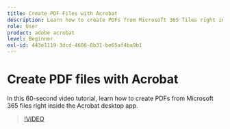 ```yaml
---
title: Create PDF Files with Acrobat
description: Learn how to create PDFs from Microsoft 365 files right inside the Acrobat desktop app
role: User
product: adobe acrobat
level: Beginner
exl-id: 443e1119-3dcd-4686-8b31-be65af4ba9b1
---
```

# Create PDF files with Acrobat

In this 60-second video tutorial, learn how to create PDFs from Microsoft 365 files right inside the Acrobat desktop app.

>[!VIDEO](https://video.tv.adobe.com/v/342628?quality=12&learn=on&hidetitle=true)
